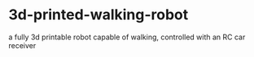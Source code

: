 # 3d-printed-walking-robot
a fully 3d printable robot capable of walking, controlled with an RC car receiver
